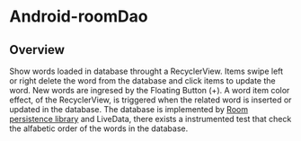 # Android-roomDao
## Overview
Show words loaded in database throught a RecyclerView. Items swipe left or right delete the word from the database and click items to update the word.
New words are ingresed by the Floating Button (+). A word item color effect, of the RecyclerView, is triggered when the related word is inserted or updated in the database.
The database is implemented by [Room persistence library](https://developer.android.com/training/data-storage/room/accessing-data) and LiveData, there exists a instrumented test that check the alfabetic order of the words in the database. 
